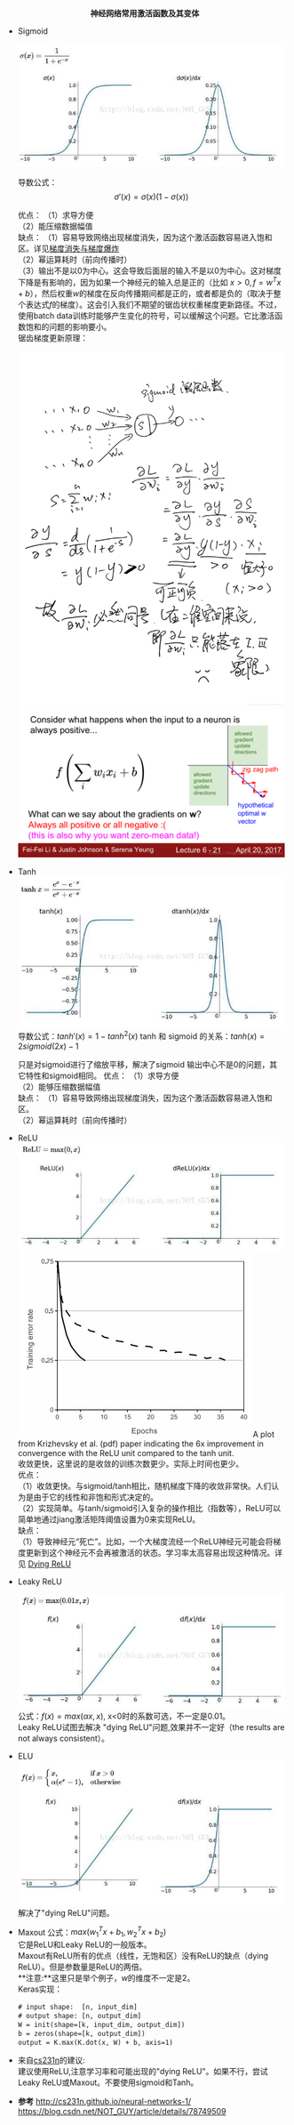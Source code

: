 <center><b>神经网络常用激活函数及其变体</b></center>


* Sigmoid
  
  ![sigmoid](resource/激活函数/sigmoid_fun.png)
  
  导数公式：
  $$ \sigma'(x) = \sigma(x)(1-\sigma(x))$$

  优点：
  （1）求导方便  
  （2）能压缩数据幅值  
  缺点：
  （1）容易导致网络出现梯度消失，因为这个激活函数容易进入饱和区。详见[梯度消失与梯度爆炸](神经网络.md#title-3)  
  （2）幂运算耗时（前向传播时）  
  （3）输出不是以0为中心。这会导致后面层的输入不是以0为中心。这对梯度下降是有影响的，因为如果一个神经元的输入总是正的（比如 $x>0, f= w^Tx+b$），然后权重$w$的梯度在反向传播期间都是正的，或者都是负的（取决于整个表达式$f$的梯度）。这会引入我们不期望的锯齿状权重梯度更新路径。不过，使用batch data训练时能够产生变化的符号，可以缓解这个问题。它比激活函数饱和的问题的影响要小。  
  锯齿梯度更新原理：

  ![zig](resource/激活函数/sigmoid_zig.jpg)
  ![zigzag](resource/激活函数/sigmoid_zigzag.png)

* Tanh
  ![tanh](resource/激活函数/tanh_fun.jpg)
  导数公式：$tanh'(x)=1-tanh^2(x)$
  tanh 和 sigmoid 的关系：$tanh(x) = 2sigmoid(2x)-1$
  
  只是对sigmoid进行了缩放平移，解决了sigmoid 输出中心不是0的问题，其它特性和sigmoid相同。
  优点：
  （1）求导方便  
  （2）能够压缩数据幅值  
  缺点：
  （1）容易导致网络出现梯度消失，因为这个激活函数容易进入饱和区。  
  （2）幂运算耗时（前向传播时）  

* ReLU
  ![relu](resource/激活函数/relu_fun.jpg)
  ![](resource/激活函数/relu_convergence.jpeg)
  A plot from Krizhevsky et al. (pdf) paper indicating the 6x improvement in convergence with the ReLU unit compared to the tanh unit.  
  收敛更快，这里说的是收敛的训练次数更少。实际上时间也更少。  
  优点：  
  （1）收敛更快。与sigmoid/tanh相比，随机梯度下降的收敛非常快。人们认为是由于它的线性和非饱和形式决定的。  
  （2）实现简单。与tanh/sigmoid引入复杂的操作相比（指数等），ReLU可以简单地通过jiang激活矩阵阈值设置为0来实现ReLU。  
  缺点：  
  （1）导致神经元“死亡”。比如，一个大梯度流经一个ReLU神经元可能会将梯度更新到这个神经元不会再被激活的状态。学习率太高容易出现这种情况。详见 [Dying ReLU](Dying_ReLU.md)  

* Leaky ReLU
  
  ![leakly_relu](resource/激活函数/leakly_relu.jpg)  
  公式：$f(x)=max(\alpha x, x)$, x<0时的系数可选，不一定是0.01。  
  Leaky ReLU试图去解决 "dying ReLU"问题,效果并不一定好（the results are not always consistent）。  

* ELU  
  ![elu](resource/激活函数/elu.jpg)  
  解决了"dying ReLU"问题。  
  

* Maxout
  公式：$max(w_1^Tx+b_1, w_2^Tx+b_2)$  
  它是ReLU和Leaky ReLU的一般版本。  
  Maxout有ReLU所有的优点（线性，无饱和区）没有ReLU的缺点（dying ReLU）。但是参数量是ReLU的两倍。  
  **注意:**这里只是举个例子，$w$的维度不一定是2。  
  Keras实现：  
  ```
  # input shape:  [n, input_dim]
  # output shape: [n, output_dim]
  W = init(shape=[k, input_dim, output_dim])
  b = zeros(shape=[k, output_dim])
  output = K.max(K.dot(x, W) + b, axis=1)
  ```
  
* 来自[cs231n](http://cs231n.github.io/neural-networks-1/)的建议:  
  建议使用ReLU,注意学习率和可能出现的"dying ReLU"。如果不行，尝试 Leaky ReLU或Maxout。不要使用sigmoid和Tanh。   


* **参考**
  http://cs231n.github.io/neural-networks-1/  
  https://blog.csdn.net/NOT_GUY/article/details/78749509